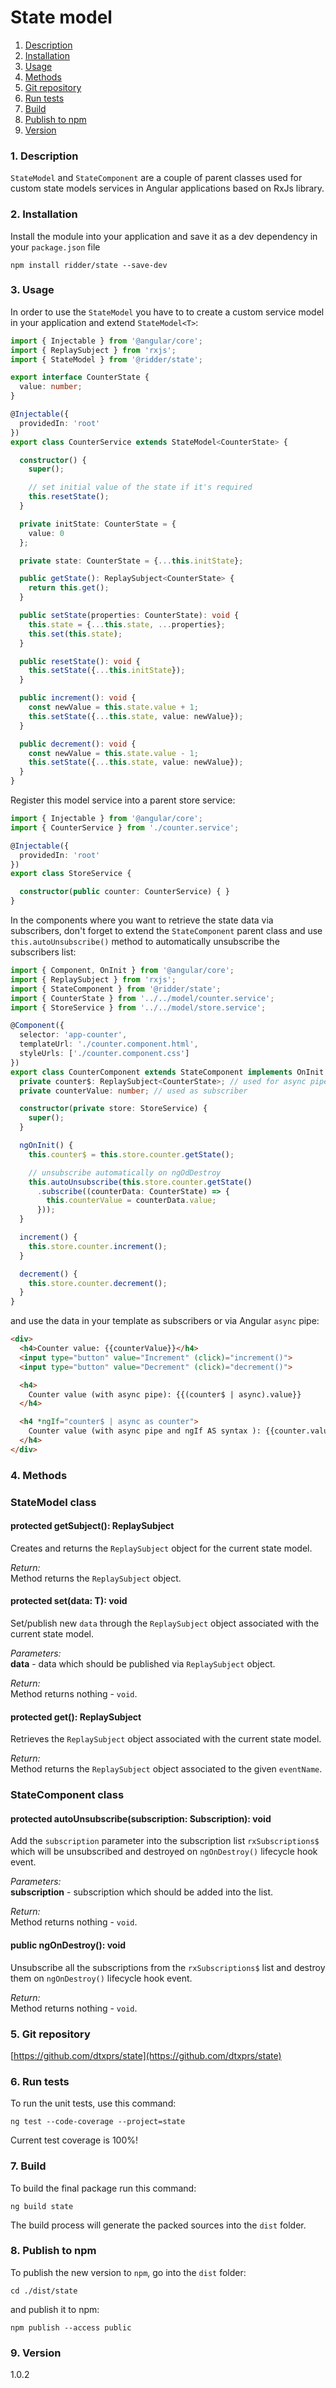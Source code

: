 State model
=====
1. [Description](#description)
2. [Installation](#installation)
3. [Usage](#usage)
4. [Methods](#methods)
5. [Git repository](#git)
6. [Run tests](#testing)
7. [Build](#build)
8. [Publish to npm](#publish)
9. [Version](#version)

### <a name="description"></a>1. Description
`StateModel` and `StateComponent` are a couple of parent classes used for 
custom state models services in Angular applications based on RxJs library.  
  
### <a name="installation"></a>2. Installation
Install the module into your application and save it as a dev 
dependency in your `package.json` file  
```
npm install ridder/state --save-dev
```

### <a name="usage"></a>3. Usage
In order to use the `StateModel` you have to to create a custom service model 
in your application and extend `StateModel<T>`:

```typescript
import { Injectable } from '@angular/core';
import { ReplaySubject } from 'rxjs';
import { StateModel } from '@ridder/state';

export interface CounterState {
  value: number;
}

@Injectable({
  providedIn: 'root'
})
export class CounterService extends StateModel<CounterState> {

  constructor() {
    super();

    // set initial value of the state if it's required
    this.resetState();
  }

  private initState: CounterState = {
    value: 0
  };

  private state: CounterState = {...this.initState};

  public getState(): ReplaySubject<CounterState> {
    return this.get();
  }

  public setState(properties: CounterState): void {
    this.state = {...this.state, ...properties};
    this.set(this.state);
  }

  public resetState(): void {
    this.setState({...this.initState});
  }

  public increment(): void {
    const newValue = this.state.value + 1;
    this.setState({...this.state, value: newValue});
  }

  public decrement(): void {
    const newValue = this.state.value - 1;
    this.setState({...this.state, value: newValue});
  }
}
```
  
Register this model service into a parent store service:
```typescript
import { Injectable } from '@angular/core';
import { CounterService } from './counter.service';

@Injectable({
  providedIn: 'root'
})
export class StoreService {

  constructor(public counter: CounterService) { }
}
```
  
In the components where you want to retrieve the state data via subscribers, don't forget to 
extend the `StateComponent` parent class and use `this.autoUnsubscribe()` method to 
automatically unsubscribe the subscribers list:
```typescript
import { Component, OnInit } from '@angular/core';
import { ReplaySubject } from 'rxjs';
import { StateComponent } from '@ridder/state';
import { CounterState } from '../../model/counter.service';
import { StoreService } from '../../model/store.service';

@Component({
  selector: 'app-counter',
  templateUrl: './counter.component.html',
  styleUrls: ['./counter.component.css']
})
export class CounterComponent extends StateComponent implements OnInit {
  private counter$: ReplaySubject<CounterState>; // used for async pipe
  private counterValue: number; // used as subscriber

  constructor(private store: StoreService) {
    super();
  }

  ngOnInit() {
    this.counter$ = this.store.counter.getState();

    // unsubscribe automatically on ngOdDestroy
    this.autoUnsubscribe(this.store.counter.getState()
      .subscribe((counterData: CounterState) => {
        this.counterValue = counterData.value;
      }));
  }

  increment() {
    this.store.counter.increment();
  }

  decrement() {
    this.store.counter.decrement();
  }
}
```
  
and use the data in your template as subscribers or via Angular `async` pipe:
```html
<div>
  <h4>Counter value: {{counterValue}}</h4>
  <input type="button" value="Increment" (click)="increment()">
  <input type="button" value="Decrement" (click)="decrement()">

  <h4>
    Counter value (with async pipe): {{(counter$ | async).value}}
  </h4>

  <h4 *ngIf="counter$ | async as counter">
    Counter value (with async pipe and ngIf AS syntax ): {{counter.value}}
  </h4>
</div>
```
  
  
### <a name="methods"></a>4. Methods
  
### StateModel class
#### protected getSubject(): ReplaySubject<T>
Creates and returns the `ReplaySubject` object for the current state model.   
  
*Return:*  
Method returns the `ReplaySubject` object.  
  
#### protected set(data: T): void
Set/publish new `data` through the `ReplaySubject` object associated with 
the current state model.
  
*Parameters:*  
**data** - data which should be published via `ReplaySubject` object.  
  
*Return:*  
Method returns nothing - `void`.  
  
#### protected get(): ReplaySubject<T>
Retrieves the `ReplaySubject` object associated with the current state model.
  
*Return:*  
Method returns the `ReplaySubject` object associated to the given `eventName`.
  
  
### StateComponent class
#### protected autoUnsubscribe(subscription: Subscription): void
Add the `subscription` parameter into the subscription list `rxSubscriptions$` 
which will be unsubscribed and destroyed on `ngOnDestroy()` lifecycle hook event.   
  
*Parameters:*  
**subscription** - subscription which should be added into the list.  
  
*Return:*  
Method returns nothing - `void`.  
  
#### public ngOnDestroy(): void
Unsubscribe all the subscriptions from the `rxSubscriptions$` list and destroy them 
on `ngOnDestroy()` lifecycle hook event.   
  
*Return:*  
Method returns nothing - `void`.  
  
  
### <a name="git"></a>5. Git repository
[https://github.com/dtxprs/state](https://github.com/dtxprs/state)

### <a name="testing"></a>6. Run tests
To run the unit tests, use this command:
```
ng test --code-coverage --project=state
```
Current test coverage is 100%!

### <a name="build"></a>7. Build
To build the final package run this command:
```
ng build state
```
The build process will generate the packed sources into the `dist` folder.  

### <a name="publish"></a>8. Publish to npm
To publish the new version to `npm`, go into the `dist` folder:
```
cd ./dist/state
```
and publish it to npm:
```
npm publish --access public
```

### <a name="version"></a>9. Version
1.0.2
